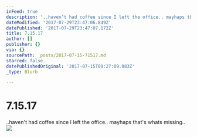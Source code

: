 ```yaml
---
inFeed: true
description: '..haven’t had coffee since I left the office.. mayhaps that''s whats missing.. '
dateModified: '2017-07-29T23:47:06.849Z'
datePublished: '2017-07-29T23:47:07.172Z'
title: 7.15.17
author: []
publisher: {}
via: {}
sourcePath: _posts/2017-07-15-71517.md
starred: false
datePublishedOriginal: '2017-07-15T09:27:09.083Z'
_type: Blurb

---
```

# 7.15.17

..haven't had coffee since I left the office.. mayhaps that's whats missing.. ![](https://the-grid-user-content.s3-us-west-2.amazonaws.com/7c6e25d5-12c9-4972-9934-ece2422d85fc.png)